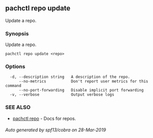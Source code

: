 ## pachctl repo update

Update a repo.

### Synopsis


Update a repo.

```
pachctl repo update <repo>
```

### Options

```
  -d, --description string   A description of the repo.
      --no-metrics           Don't report user metrics for this command
      --no-port-forwarding   Disable implicit port forwarding
  -v, --verbose              Output verbose logs
```

### SEE ALSO
* [pachctl repo](pachctl_repo.md)	 - Docs for repos.

###### Auto generated by spf13/cobra on 28-Mar-2019
